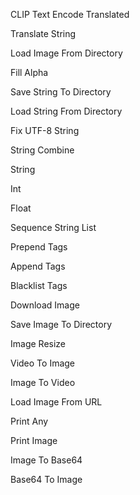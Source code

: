 CLIP Text Encode Translated

Translate String

Load Image From Directory

Fill Alpha

Save String To Directory

Load String From Directory

Fix UTF-8 String

String Combine

String

Int

Float

Sequence String List

Prepend Tags

Append Tags

Blacklist Tags

Download Image

Save Image To Directory

Image Resize

Video To Image

Image To Video

Load Image From URL

Print Any

Print Image

Image To Base64

Base64 To Image
